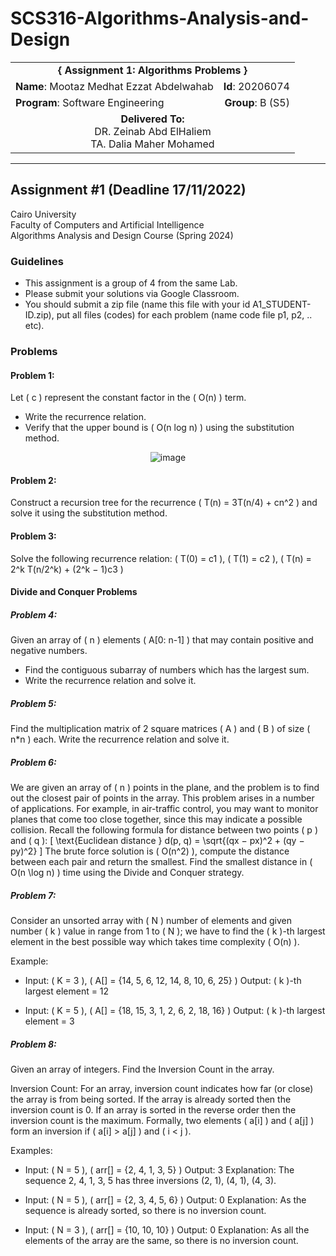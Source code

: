 # SCS316-Algorithms-Analysis-and-Design

<div align="center">
  <table width="100%">
    <tr>
      <td colspan="2" align="center"><strong>{ Assignment 1: Algorithms Problems }</strong></td>
    </tr>
    <tr>
      <td align="left"><strong>Name</strong>: Mootaz Medhat Ezzat Abdelwahab</td>
      <td align="right"><strong>Id</strong>: 20206074</td>
    </tr>
    <tr>
      <td align="left"><strong>Program</strong>: Software Engineering</td>
      <td align="right"><strong>Group</strong>: B (S5)</td>
    </tr>
    <tr>
      <td align="center" colspan="2"><strong>Delivered To:</strong><br>DR. Zeinab Abd ElHaliem<br>TA. Dalia Maher Mohamed</td>
    </tr>
  </table>
</div>

---

## Assignment #1 (Deadline 17/11/2022)

Cairo University  
Faculty of Computers and Artificial Intelligence  
Algorithms Analysis and Design Course (Spring 2024) 

### Guidelines

- This assignment is a group of 4 from the same Lab.
- Please submit your solutions via Google Classroom.
- You should submit a zip file (name this file with your id A1_STUDENT-ID.zip), put all files (codes) for each problem (name code file p1, p2, .. etc).

### Problems

#### Problem 1:
Let \( c \) represent the constant factor in the \( O(n) \) term.

- Write the recurrence relation.
- Verify that the upper bound is \( O(n log n) \) using the substitution method.
<div align="center">
  <img src="https://github.com/user-attachments/assets/76eebcf5-b561-4e63-a663-340e1468ffd7" alt="image">
</div>

#### Problem 2:
Construct a recursion tree for the recurrence \( T(n) = 3T(n/4) + cn^2 \) and solve it using the substitution method.

#### Problem 3:
Solve the following recurrence relation:
\( T(0) = c1 \), \( T(1) = c2 \), \( T(n) = 2^k T(n/2^k) + (2^k − 1)c3 \)

#### Divide and Conquer Problems

##### Problem 4:
Given an array of \( n \) elements \( A[0: n-1] \) that may contain positive and negative numbers.

- Find the contiguous subarray of numbers which has the largest sum.
- Write the recurrence relation and solve it.

##### Problem 5:
Find the multiplication matrix of 2 square matrices \( A \) and \( B \) of size \( n*n \) each. Write the recurrence relation and solve it.

##### Problem 6:
We are given an array of \( n \) points in the plane, and the problem is to find out the closest pair of points in the array. This problem arises in a number of applications. For example, in air-traffic control, you may want to monitor planes that come too close together, since this may indicate a possible collision. Recall the following formula for distance between two points \( p \) and \( q \):
\[ \text{Euclidean distance } d(p, q) = \sqrt{(qx − px)^2 + (qy − py)^2} \]
The brute force solution is \( O(n^2) \), compute the distance between each pair and return the smallest. Find the smallest distance in \( O(n \log n) \) time using the Divide and Conquer strategy.

##### Problem 7:
Consider an unsorted array with \( N \) number of elements and given number \( k \) value in range from 1 to \( N \); we have to find the \( k \)-th largest element in the best possible way which takes time complexity \( O(n) \).

Example:

- Input: \( K = 3 \), \( A[] = \{14, 5, 6, 12, 14, 8, 10, 6, 25\} \)
  Output: \( k \)-th largest element = 12

- Input: \( K = 5 \), \( A[] = \{18, 15, 3, 1, 2, 6, 2, 18, 16\} \)
  Output: \( k \)-th largest element = 3

##### Problem 8:
Given an array of integers. Find the Inversion Count in the array.

Inversion Count: For an array, inversion count indicates how far (or close) the array is from being sorted. If the array is already sorted then the inversion count is 0. If an array is sorted in the reverse order then the inversion count is the maximum. Formally, two elements \( a[i] \) and \( a[j] \) form an inversion if \( a[i] > a[j] \) and \( i < j \).

Examples:

- Input: \( N = 5 \), \( arr[] = \{2, 4, 1, 3, 5\} \)
  Output: 3
  Explanation: The sequence 2, 4, 1, 3, 5 has three inversions (2, 1), (4, 1), (4, 3).

- Input: \( N = 5 \), \( arr[] = \{2, 3, 4, 5, 6\} \)
  Output: 0
  Explanation: As the sequence is already sorted, so there is no inversion count.

- Input: \( N = 3 \), \( arr[] = \{10, 10, 10\} \)
  Output: 0
  Explanation: As all the elements of the array are the same, so there is no inversion count.
